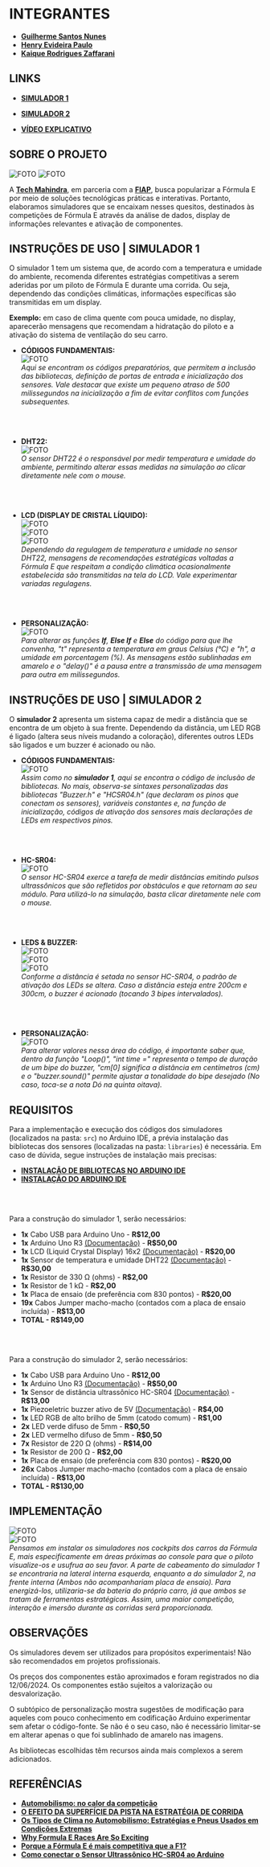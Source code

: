 # INTEGRANTES
- **[Guilherme Santos Nunes](https://github.com/sannunez)**
- **[Henry Evideira Paulo](https://github.com/Hep4xl0)**
- **[Kaique Rodrigues Zaffarani](https://github.com/Z4ffarani)**




## LINKS
- **[SIMULADOR 1](https://wokwi.com/projects/400327781735471105)** <br>
- **[SIMULADOR 2](https://wokwi.com/projects/400327855929569281)** <br>
  
- **[VÍDEO EXPLICATIVO](https://youtu.be/EPC9mj6DbeU)**



## SOBRE O PROJETO
![FOTO](assets/sim-1.png)
![FOTO](assets/sim-2.png)

A **[Tech Mahindra](https://www.techmahindra.com)**, em parceria com a **[FIAP](https://www.fiap.com.br)**, busca popularizar a Fórmula E por meio de soluções tecnológicas práticas e interativas. Portanto, elaboramos simuladores que se encaixam nesses quesitos, destinados às competições de Fórmula E através da análise de dados, display de informações relevantes e ativação de componentes.



## INSTRUÇÕES DE USO | SIMULADOR 1
O simulador 1 tem um sistema que, de acordo com a temperatura e umidade do ambiente, recomenda diferentes estratégias competitivas a serem aderidas por um piloto de Fórmula E durante uma corrida. Ou seja, dependendo das condições climáticas, informações específicas são transmitidas em um display.

**Exemplo:** em caso de clima quente com pouca umidade, no display, aparecerão mensagens que recomendam a hidratação do piloto e a ativação do sistema de ventilação do seu carro.

- **CÓDIGOS FUNDAMENTAIS:** <br>
![FOTO](assets/setup-1.png) <br>
*Aqui se encontram os códigos preparatórios, que permitem a inclusão das bibliotecas, definição de portas de entrada e inicialização dos sensores. Vale destacar que existe um pequeno atraso de 500 milissegundos na inicialização a fim de evitar conflitos com funções subsequentes.*
<br>
<br>

- **DHT22:** <br>
![FOTO](assets/dht22.png) <br>
*O sensor DHT22 é o responsável por medir temperatura e umidade do ambiente, permitindo alterar essas medidas na simulação ao clicar diretamente nele com o mouse.*
<br>
<br>

- **LCD (DISPLAY DE CRISTAL LÍQUIDO):** <br>
![FOTO](assets/alert-1.png) <br>
![FOTO](assets/alert-2.png) <br>
![FOTO](assets/alert-3.png) <br>
*Dependendo da regulagem de temperatura e umidade no sensor DHT22, mensagens de recomendações estratégicas voltadas a Fórmula E que respeitam a condição climática ocasionalmente estabelecida são transmitidas na tela do LCD. Vale experimentar variadas regulagens.*
<br>
<br>

- **PERSONALIZAÇÃO:**<br>
![FOTO](assets/personalize-1.png) <br>
*Para alterar as funções **If**, **Else If** e **Else** do código para que lhe convenha, "t" representa a temperatura em graus Celsius (°C) e "h", a umidade em porcentagem (%). As mensagens estão sublinhadas em amarelo e o "delay()" é a pausa entre a transmissão de uma mensagem para outra em milissegundos.*



## INSTRUÇÕES DE USO | SIMULADOR 2
O **simulador 2** apresenta um sistema capaz de medir a distância que se encontra de um objeto à sua frente. Dependendo da distância, um LED RGB é ligado (altera seus níveis mudando a coloração), diferentes outros LEDs são ligados e um buzzer é acionado ou não.

- **CÓDIGOS FUNDAMENTAIS:** <br>
![FOTO](assets/setup-2.png) <br>
*Assim como no **simulador 1**, aqui se encontra o código de inclusão de bibliotecas. No mais, observa-se sintaxes personalizadas das bibliotecas "Buzzer.h" e "HCSR04.h" (que declaram os pinos que conectam os sensores), variáveis constantes e, na função de inicialização, códigos de ativação dos sensores mais declarações de LEDs em respectivos pinos.*
<br>
<br>

- **HC-SR04:** <br>
![FOTO](assets/ultrasonic.png) <br>
*O sensor HC-SR04 exerce a tarefa de medir distâncias emitindo pulsos ultrassônicos que são refletidos por obstáculos e que retornam ao seu módulo. Para utilizá-lo na simulação, basta clicar diretamente nele com o mouse.*
<br>
<br>

- **LEDS & BUZZER:** <br>
![FOTO](assets/led-green.png) <br>
![FOTO](assets/led-blue.png) <br>
![FOTO](assets/led-red.png) <br>
*Conforme a distância é setada no sensor HC-SR04, o padrão de ativação dos LEDs se altera. Caso a distância esteja entre 200cm e 300cm, o buzzer é acionado (tocando 3 bipes intervalados).*
<br>
<br>

- **PERSONALIZAÇÃO:**<br>
![FOTO](assets/personalize-2.png) <br>
*Para alterar valores nessa área do código, é importante saber que, dentro da função "Loop()", "int time =" representa o tempo de duração de um bipe do buzzer, "cm[0] significa a distância em centímetros (cm) e o "buzzer.sound()" permite ajustar a tonalidade do bipe desejado (No caso, toca-se a nota Dó na quinta oitava).*



## REQUISITOS
Para a implementação e execução dos códigos dos simuladores (localizados na pasta: `src`) no Arduino IDE, a prévia instalação das bibliotecas dos sensores (localizadas na pasta: `libraries`) é necessária. Em caso de dúvida, segue instruções de instalação mais precisas:

- **[INSTALAÇÃO DE BIBLIOTECAS NO ARDUINO IDE](https://docs.arduino.cc/software/ide-v1/tutorials/installing-libraries/)**
- **[INSTALAÇÃO DO ARDUINO IDE](https://www.arduino.cc/en/software)**
<br>
<br>

Para a construção do simulador 1, serão necessários:

- **1x** Cabo USB para Arduino Uno - **R$12,00**
- **1x** Arduino Uno R3 [(Documentação)](https://docs.arduino.cc/hardware/uno-rev3/) - **R$50,00**
- **1x** LCD (Liquid Crystal Display) 16x2 [(Documentação)](https://docs.arduino.cc/learn/electronics/lcd-displays/) - **R$20,00**
- **1x** Sensor de temperatura e umidade DHT22 [(Documentação)](https://cityos-air.readme.io/docs/4-dht22-digital-temperature-humidity-sensor) - **R$30,00**
- **1x** Resistor de 330 Ω (ohms) - **R$2,00**
- **1x** Resistor de 1 kΩ - **R$2,00**
- **1x** Placa de ensaio (de preferência com 830 pontos) - **R$20,00**
- **19x** Cabos Jumper macho-macho (contados com a placa de ensaio incluída) - **R$13,00**
- **TOTAL - R$149,00**
<br>
<br>

Para a construção do simulador 2, serão necessários:

- **1x** Cabo USB para Arduino Uno - **R$12,00**
- **1x** Arduino Uno R3 [(Documentação)](https://docs.arduino.cc/hardware/uno-rev3/) - **R$50,00**
- **1x** Sensor de distância ultrassônico HC-SR04 [(Documentação)](https://web.eece.maine.edu/zhu/book/lab/HC-SR04%20User%20Manual.pdf) - **R$13,00**
- **1x** Piezoeletric buzzer ativo de 5V [(Documentação)](https://wiki-content.arduino.cc/documents/datasheets/PIEZO-PKM22EPPH4001-BO.pdf) - **R$4,00**
- **1x** LED RGB de alto brilho de 5mm (catodo comum) - **R$1,00**
- **2x** LED verde difuso de 5mm - **R$0,50**
- **2x** LED vermelho difuso de 5mm - **R$0,50**
- **7x** Resistor de 220 Ω (ohms) - **R$14,00**
- **1x** Resistor de 200 Ω - **R$2,00**
- **1x** Placa de ensaio (de preferência com 830 pontos) - **R$20,00**
- **26x** Cabos Jumper macho-macho (contados com a placa de ensaio incluída) - **R$13,00**
- **TOTAL - R$130,00**



## IMPLEMENTAÇÃO
![FOTO](assets/cockpit-1.png) <br>
![FOTO](assets/cockpit-2.png) <br>
*Pensamos em instalar os simuladores nos cockpits dos carros da Fórmula E, mais especificamente em áreas próximas ao console para que o piloto visualize-os e usufrua ao seu favor. A parte de cabeamento do simulador 1 se encontraria na lateral interna esquerda, enquanto a do simulador 2, na frente interna (Ambos não acompanhariam placa de ensaio). Para energizá-los, utilizaria-se da bateria do próprio carro, já que ambos se tratam de ferramentas estratégicas. Assim, uma maior competição, interação e imersão durante as corridas será proporcionada.*



## OBSERVAÇÕES
Os simuladores devem ser utilizados para propósitos experimentais! Não são recomendados em projetos profissionais.

Os preços dos componentes estão aproximados e foram registrados no dia 12/06/2024. Os componentes estão sujeitos a valorização ou desvalorização.

O subtópico de personalização mostra sugestões de modificação para aqueles com pouco conhecimento em codificação Arduino experimentar sem afetar o código-fonte. Se não é o seu caso, não é necessário limitar-se em alterar apenas o que foi sublinhado de amarelo nas imagens.

As bibliotecas escolhidas têm recursos ainda mais complexos a serem adicionados.



## REFERÊNCIAS
- **[Automobilismo: no calor da competição](https://www.scielo.br/j/rbme/a/W8xc8KzkZp74PJLNrmB7qpc/)**
- **[O EFEITO DA SUPERFÍCIE DA PISTA NA ESTRATÉGIA DE CORRIDA](https://www.catapult.com/pt/blog/estrategia-de-corrida-superficie-da-pista-f1)**
- **[Os Tipos de Clima no Automobilismo: Estratégias e Pneus Usados em Condições Extremas](https://friendauthor.com/os-tipos-climaticos-no-automobilismo-estrategias-e-pneus-em-condicoes-extremas/)**
- **[Why Formula E Races Are So Exciting](https://www.fiaformulae.com/fr/news/6898/why-formula-e-races-are-so-excening)**
- **[Porque a Fórmula E é mais competitiva que a F1?](https://canaltech.com.br/carros/porque-a-formula-e-e-mais-competitiva-que-a-f1-282849/)**
- **[Como conectar o Sensor Ultrassônico HC-SR04 ao Arduino](https://www.makerhero.com/blog/sensor-ultrassonico-hc-sr04-ao-arduino/#:~:text=O%20funcionamento%20do%20HC-SR04,sensor%20e%20o%20objeto%20detectado.)**
